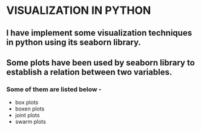 # VISUALIZATION IN PYTHON

## I have implement some visualization techniques in python using its seaborn library. 
## Some plots have been used by seaborn library to establish a relation between two variables. 

### Some of them are listed below - 
- box plots
- boxen plots
- joint plots
- swarm plots

